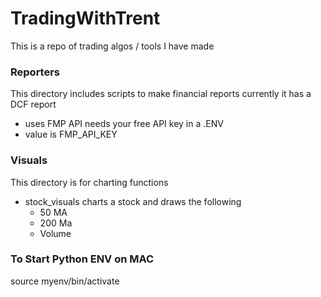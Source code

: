 # TradingWithTrent
This is a repo of trading algos / tools I have made 

### Reporters
This directory includes scripts to make financial reports currently it has a DCF report
- uses FMP API needs your free API key in a .ENV 
- value is FMP_API_KEY

### Visuals 
This directory is for charting functions
- stock_visuals charts a stock and draws the following
    - 50 MA
    - 200 Ma
    - Volume

### To Start Python ENV on MAC 
source myenv/bin/activate     

